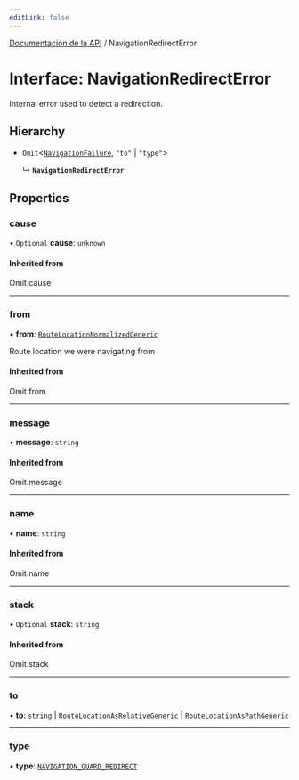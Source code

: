 ```yaml
---
editLink: false
---
```


[Documentación de la API](../index.md) / NavigationRedirectError

# Interface: NavigationRedirectError

Internal error used to detect a redirection.

## Hierarchy

- `Omit`\<[`NavigationFailure`](NavigationFailure.md), `"to"` \| `"type"`\>

  ↳ **`NavigationRedirectError`**

## Properties

### cause

• `Optional` **cause**: `unknown`

#### Inherited from

Omit.cause

---

### from

• **from**: [`RouteLocationNormalizedGeneric`](RouteLocationNormalizedGeneric.md)

Route location we were navigating from

#### Inherited from

Omit.from

---

### message

• **message**: `string`

#### Inherited from

Omit.message

---

### name

• **name**: `string`

#### Inherited from

Omit.name

---

### stack

• `Optional` **stack**: `string`

#### Inherited from

Omit.stack

---

### to

• **to**: `string` \| [`RouteLocationAsRelativeGeneric`](RouteLocationAsRelativeGeneric.md) \| [`RouteLocationAsPathGeneric`](RouteLocationAsPathGeneric.md)

---

### type

• **type**: [`NAVIGATION_GUARD_REDIRECT`](../enums/ErrorTypes.md#NAVIGATION_GUARD_REDIRECT)
